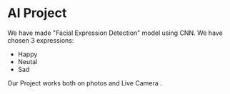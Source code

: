 # AI Project

We have made "Facial Expression Detection" model using CNN.
We have chosen 3 expressions:
* Happy
* Neutal
* Sad

Our Project works both on photos and Live Camera  .
